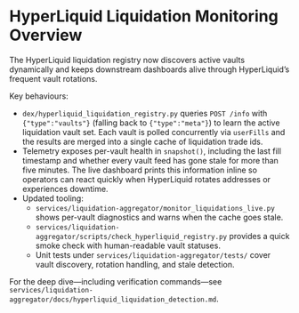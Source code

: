 # HyperLiquid Liquidation Monitoring Overview

The HyperLiquid liquidation registry now discovers active vaults dynamically and
keeps downstream dashboards alive through HyperLiquid’s frequent vault rotations.

Key behaviours:

* `dex/hyperliquid_liquidation_registry.py` queries `POST /info` with
  `{"type":"vaults"}` (falling back to `{"type":"meta"}`) to learn the active
  liquidation vault set. Each vault is polled concurrently via `userFills` and
  the results are merged into a single cache of liquidation trade ids.
* Telemetry exposes per-vault health in `snapshot()`, including the last fill
  timestamp and whether every vault feed has gone stale for more than five
  minutes. The live dashboard prints this information inline so operators can
  react quickly when HyperLiquid rotates addresses or experiences downtime.
* Updated tooling:
  - `services/liquidation-aggregator/monitor_liquidations_live.py` shows per-vault
    diagnostics and warns when the cache goes stale.
  - `services/liquidation-aggregator/scripts/check_hyperliquid_registry.py`
    provides a quick smoke check with human-readable vault statuses.
  - Unit tests under `services/liquidation-aggregator/tests/` cover vault
    discovery, rotation handling, and stale detection.

For the deep dive—including verification commands—see
`services/liquidation-aggregator/docs/hyperliquid_liquidation_detection.md`.
